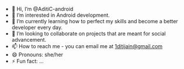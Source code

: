 - 👋 Hi, I’m @AditiC-android
- 👀 I’m interested in Android development.
- 🌱 I’m currently learning how to perfect my skills and become a better developer every day.
- 💞️ I’m looking to collaborate on projects that are meant for social advancement.
- 📫 How to reach me - you can email me at 1ditijain@gmail.com
- 😄 Pronouns: she/her
- ⚡ Fun fact: ...

<!---
AditiC-android/AditiC-android is a ✨ special ✨ repository because its `README.md` (this file) appears on your GitHub profile.
You can click the Preview link to take a look at your changes.
--->
